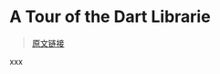 # A Tour of the Dart Librarie

> [原文链接](https://www.dartlang.org/guides/libraries/library-tour)

xxx

